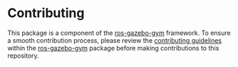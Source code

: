 # Contributing

This package is a component of the [ros-gazebo-gym](https://github.com/rickstaa/ros-gazebo-gym) framework. To ensure a smooth contribution process, please review the [contributing guidelines](https://github.com/rickstaa/ros-gazebo-gym/blob/noetic/CONTRIBUTING.md) within the [ros-gazebo-gym](https://github.com/rickstaa/ros-gazebo-gym) package before making contributions to this repository.
